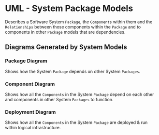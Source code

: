 # UML - System Package Models
Describes a Software System `Package`, the `Components` within them and the `Relationships` between those components within the `Package` and to components
in other `Package` models that are dependencies.

## Diagrams Generated by System Models

### Package Diagram
Shows how the System `Package` depends on other System `Packages`.

### Component Diagram
Shows how all the `Components` in the System `Package` depend on each other and components in other System `Packages` to function.

### Deployment Diagram
Shows how all the `Components` in the System `Package` are deployed & run within logical infrastructure.